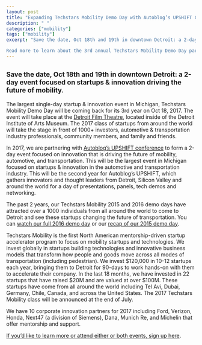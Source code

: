 ```yaml
---
layout: post
title: "Expanding Techstars Mobility Demo Day with Autoblog’s UPSHIFT Conference"
description: " "
categories: ["mobility"]
tags: ["mobility"]
excerpt: "Save the date, Oct 18th and 19th in downtown Detroit: a 2-day event focused on startups & innovation driving the future of mobility.

Read more to learn about the 3rd annual Techstars Mobility Demo Day partnership with Autoblog."
---
```


<h2 class="sub-title"><small>Save the date, Oct 18th and 19th in downtown Detroit: a 2-day event focused on startups &amp; innovation driving the future of mobility.</small></h2>

The largest single-day startup &amp; innovation event in Michigan, Techstars Mobility Demo Day will be coming back for its 3rd year on Oct 18, 2017. The event will take place at the <a href="http://www.dia.org/dft/">Detroit Film Theatre</a>, located inside of the Detroit Institute of Arts Museum. The 2017 class of startups from around the world will take the stage in front of 1000+ investors, automotive &amp; transportation industry professionals, community members, and family and friends.

In 2017, we are partnering with <a href="http://www.autoblog.com/upshift/">Autoblog&rsquo;s UPSHIFT conference</a> to form a 2-day event focused on innovation that is driving the future of mobility, automotive, and transportation. This will be the largest event in Michigan focused on startups &amp; innovation in the automotive and transportation industry. This will be the second year for Autoblog&rsquo;s UPSHIFT, which gathers innovators and thought leaders from Detroit, Silicon Valley and around the world for a day of presentations, panels, tech demos and networking.

The past 2 years, our Techstars Mobility 2015 and 2016 demo days have attracted over a 1000 individuals from all around the world to come to Detroit and see these startups changing the future of transportation. You can <a href="https://youtu.be/9R2p90Gmljo?t=13m51s">watch our full 2016 demo day</a> or our <a href="https://www.youtube.com/watch?v=el78Qj9dVBM">recap of our 2015 demo day</a>.

Techstars Mobility is the first North American mentorship-driven startup accelerator program to focus on mobility startups and technologies. We invest globally in startups building technologies and innovative business models that transform how people and goods move across all modes of transportation (including pedestrian). We invest $120,000 in 10-12 startups each year, bringing them to Detroit for 90-days to work hands-on with them to accelerate their company. In the last 18 months, we have invested in 22 startups that have raised $20M and are valued at over $100M. These startups have come from all around the world including Tel Avi, Dubai, Germany, Chile, Canada, and across the United States. The 2017 Techstars Mobility class will be announced at the end of July.

We have 10 corporate innovation partners for 2017 including Ford, Verizon, Honda, Next47 (a division of Siemens), Dana, Munich Re, and Michelin that offer mentorship and support.

<a href="https://docs.google.com/forms/d/e/1FAIpQLSe4NM6gfQ15bcclA-gBMzxx6XCu3torVnwU68u7H2MZWQBnqA/viewform">If you&rsquo;d like to learn more or attend either or both events, sign up here</a>.
